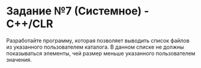 # Задание №7 (Системное) - C++/CLR
Разработайте программу, которая позволяет выводить список файлов из указанного пользователем каталога. 
В данном списке не должны показываться элементы, чей размер меньше указанного пользователем значения.
